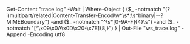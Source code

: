 Get-Content "trace.log" -Wait | Where-Object { ($_ -notmatch "(?i)multipart/related|Content-Transfer-Encod\w*\s*:\s*binary|--?MIMEBoundary") -and ($_ -notmatch "^\s*[0-9A-F]{4}\s") -and ($_ -notmatch "[^\x09\x0A\x0D\x20-\x7E]{8,}") } | Out-File "ws_trace.log" -Append -Encoding utf8
